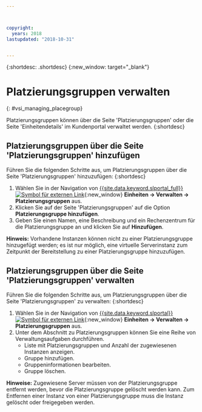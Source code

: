 ```yaml
---



copyright:
  years: 2018
lastupdated: "2018-10-31"


---
```


{:shortdesc: .shortdesc}
{:new_window: target="_blank"}

# Platzierungsgruppen verwalten
{: #vsi_managing_placegroup}

Platzierungsgruppen können über die Seite 'Platzierungsgruppen' oder die Seite 'Einheitendetails' im Kundenportal verwaltet werden.
{:shortdesc}

## Platzierungsgruppen über die Seite 'Platzierungsgruppen' hinzufügen

Führen Sie die folgenden Schritte aus, um Platzierungsgruppen über die Seite 'Platzierungsgruppen' hinzuzufügen:
{:shortdesc}

1. Wählen Sie in der Navigation von [{{site.data.keyword.slportal_full}} ![Symbol für externen Link](../icons/launch-glyph.svg "Symbol für externen Link")](https://control.softlayer.com/){:new_window} **Einheiten -> Verwalten -> Platzierungsgruppen** aus.
2. Klicken Sie auf der Seite 'Platzierungsgruppen' auf die Option **Platzierungsgruppe hinzufügen**.
3. Geben Sie einen Namen, eine Beschreibung und ein Rechenzentrum für die Platzierungsgruppe an und klicken Sie auf **Hinzufügen**.

**Hinweis:** Vorhandene Instanzen können nicht zu einer Platzierungsgruppe hinzugefügt werden; es ist nur möglich, eine virtuelle Serverinstanz zum Zeitpunkt der Bereitstellung zu einer Platzierungsgruppe hinzuzufügen. 


## Platzierungsgruppen über die Seite 'Platzierungsgruppen' verwalten

Führen Sie die folgenden Schritte aus, um Platzierungsgruppen über die Seite 'Platzierungsgruppen' zu verwalten:
{:shortdesc}

1. Wählen Sie in der Navigation von [{{site.data.keyword.slportal}} ![Symbol für externen Link](../icons/launch-glyph.svg "Symbol für extrnen Link")](https://control.softlayer.com/){:new_window} **Einheiten -> Verwalten -> Platzierungsgruppen** aus.
2. Unter dem Abschnitt zu Platzierungsgruppen können Sie eine Reihe von Verwaltungsaufgaben durchführen.
     * Liste mit Platzierungsgruppen und Anzahl der zugewiesenen Instanzen anzeigen.
     * Gruppe hinzufügen.
     * Gruppeninformationen bearbeiten.
     * Gruppe löschen.
     
 **Hinweise:** Zugewiesene Server müssen von der Platzierungsgruppe entfernt werden, bevor die Platzierungsgruppe gelöscht werden kann.
Zum Entfernen einer Instanz von einer Platzierungsgruppe muss die Instanz gelöscht oder freigegeben werden.
     
